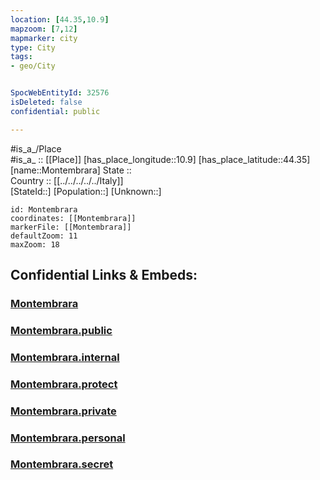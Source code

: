 ```yaml
---
location: [44.35,10.9] 
mapzoom: [7,12] 
mapmarker: city 
type: City
tags:
- geo/City


SpocWebEntityId: 32576
isDeleted: false
confidential: public

---
```

#is_a_/Place  
#is_a_ :: [[Place]] 
[has_place_longitude::10.9] 
[has_place_latitude::44.35] 
[name::Montembrara] 
State ::  
Country :: [[../../../../../Italy]]  
[StateId::] 
[Population::] 
[Unknown::] 


```leaflet
id: Montembrara
coordinates: [[Montembrara]] 
markerFile: [[Montembrara]] 
defaultZoom: 11 
maxZoom: 18
```


## Confidential Links & Embeds: 

### [Montembrara](/_Standards/Earth/Continent/Europe/Europe~South/Italy/regions~Italy/Emilia-Romagna/Modena.Province/City/Montembrara.md) 

### [Montembrara.public](/_public/Earth/Continent/Europe/Europe~South/Italy/regions~Italy/Emilia-Romagna/Modena.Province/City/Montembrara.public.md) 

### [Montembrara.internal](/_internal/Earth/Continent/Europe/Europe~South/Italy/regions~Italy/Emilia-Romagna/Modena.Province/City/Montembrara.internal.md) 

### [Montembrara.protect](/_protect/Earth/Continent/Europe/Europe~South/Italy/regions~Italy/Emilia-Romagna/Modena.Province/City/Montembrara.protect.md) 

### [Montembrara.private](/_private/Earth/Continent/Europe/Europe~South/Italy/regions~Italy/Emilia-Romagna/Modena.Province/City/Montembrara.private.md) 

### [Montembrara.personal](/_personal/Earth/Continent/Europe/Europe~South/Italy/regions~Italy/Emilia-Romagna/Modena.Province/City/Montembrara.personal.md) 

### [Montembrara.secret](/_secret/Earth/Continent/Europe/Europe~South/Italy/regions~Italy/Emilia-Romagna/Modena.Province/City/Montembrara.secret.md)

